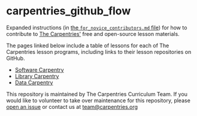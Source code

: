 # carpentries_github_flow

Expanded instructions (in [the `for_novice_contributors.md` file](./for_novice_contributors.md)) for how to contribute to [The Carpentries'](http://carpentries.org/) free and open-source lesson materials.

The pages linked below include a table of lessons for each of The Carpentries lesson programs, including links to their lesson repositories on GitHub.

-  [Software Carpentry](https://software-carpentry.org/lessons/)
-  [Library Carpentry](https://librarycarpentry.org/lessons/)
-  [Data Carpentry](http://www.datacarpentry.org/lessons/)

This repository is maintained by The Carpentries Curriculum Team. If you would like to volunteer to take over maintenance for this repository, please [open an issue](https://github.com/carpentries-incubator/swc_github_flow/issues/new/choose) or contact us at [team@carpentries.org](mailto:team@carpentries.org)
